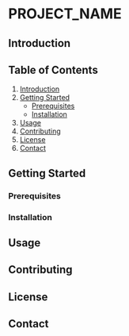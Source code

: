<!-- ========================================================
<!-- README.md
<!-- ========================================================
<!-- Project Name: PROJECT_NAME
<!-- Description: This README provides an overview of the project,
<!--              instructions for installation, usage,
<!--              and contribution guidelines.
<!--
<!-- Repository: https://github.com/GITHUB_USERNAME/REPOSITORY_NAME
<!-- Author: AUTHOR_NAME
<!--
<!-- Date: CREATED_DATE
<!-- ======================================================== -->

# PROJECT_NAME

## Introduction

<!-- Provide a brief, compelling introduction to your project. -->
<!-- Explain what the project does and why it is useful. -->

## Table of Contents

<!-- List the main sections of the README in the order they appear. -->

1. [Introduction](#introduction)
2. [Getting Started](#getting-started)
   - [Prerequisites](#prerequisites)
   - [Installation](#installation)
3. [Usage](#usage)
4. [Contributing](#contributing)
5. [License](#license)
6. [Contact](#contact)

## Getting Started

<!-- Provide instructions on how to get a copy of the project up and running on a local machine for development and testing purposes. -->

### Prerequisites

<!-- List any prerequisites, libraries, or tools that are required to build the project. -->

### Installation

<!-- Step-by-step series of examples that show how to set up a development environment. -->

## Usage

<!-- Show how to use the project, provide code blocks or screenshots as necessary. -->

## Contributing

<!-- Instructions for how to contribute to the project. -->

## License

<!-- Details about the license and a link to the full license text. -->

## Contact

<!-- Provide a way for users to reach out or follow the project, such as an email address or social media links. -->

<!-- ======================================================== -->
<!-- End of README.md                                         -->
<!-- ======================================================== -->
